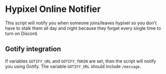 # Hypixel Online Notifier

This script will notify you when someone joins/leaves hypixel so you don't have to stalk them all day and night because they forget every single time to turn on Discord.

## Gotify integration

If variables `GOTIFY_URL` and `GOTIFY_TOKEN` are set, then the script will notify you using Gotify. The variable `GOTIFY_URL` should include `/message`.
